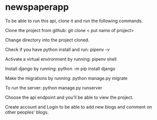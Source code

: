 # newspaperapp

To be able to run this api, clone it and run the following commands.

Clone the project from github: git clone < put name of project>

Change directory into the project cloned.

Check if you have python install and run: pipenv -v 

Activate a virtual environment by running: pipenv shell

Install django by running: python -m pip install django

Make the migrations by running: python manage.py migrate

To run the server: python manage.py runserver

Choose the api endpoint and you'll be able to view the project.

Create account and Login to be able to add new blogs and comment on other peoples' blogs.
